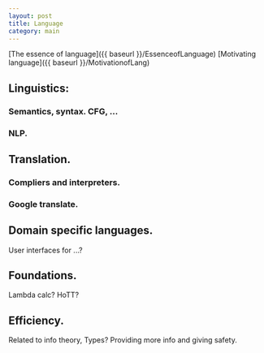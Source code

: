 ```yaml
---
layout: post
title: Language
category: main
---
```


[The essence of language]({{ baseurl }}/EssenceofLanguage)
[Motivating language]({{ baseurl }}/MotivationofLang)

## Linguistics:

### Semantics, syntax. CFG, ...



### NLP.


## Translation.

### Compliers and interpreters.


### Google translate.



## Domain specific languages.

User interfaces for ...?




## Foundations.

Lambda calc? HoTT?


## Efficiency.

Related to info theory,
Types? Providing more info and giving safety.
